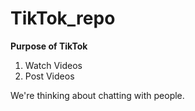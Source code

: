 # TikTok_repo

**Purpose of TikTok**
1. Watch Videos
2. Post Videos

We're thinking about chatting with people.

